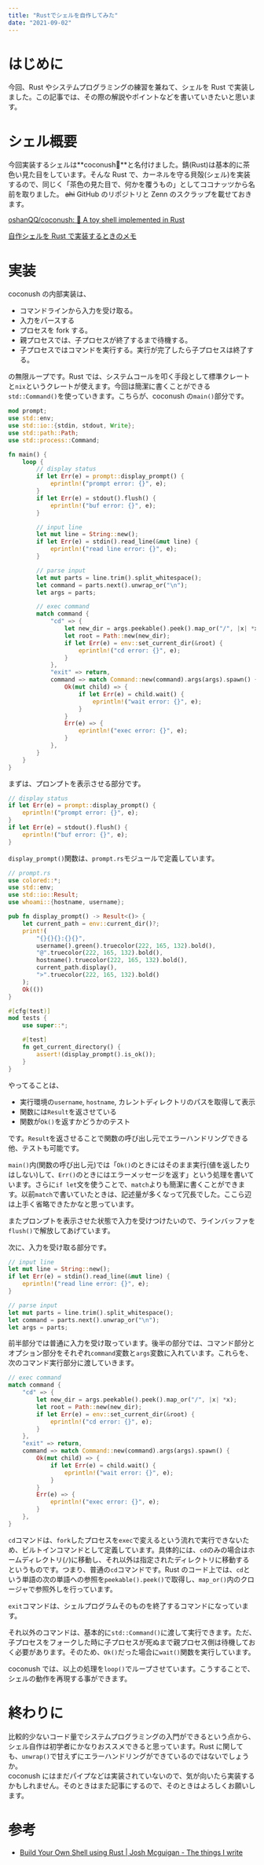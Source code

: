 ```yaml
---
title: "Rustでシェルを自作してみた"
date: "2021-09-02"
---
```


# はじめに

今回、Rust やシステムプログラミングの練習を兼ねて、シェルを Rust で実装しました。この記事では、その際の解説やポイントなどを書いていきたいと思います。

# シェル概要

今回実装するシェルは**coconush🥥**と名付けました。錆(Rust)は基本的に茶色い見た目をしています。そんな Rust で、カーネルを守る貝殻(シェル)を実装するので、同じく「茶色の見た目で、何かを覆うもの」としてココナッツから名前を取りました。 ~~ahi~~ GitHub のリポジトリと Zenn のスクラップを載せておきます。

[oshanQQ/coconush: 🥥 A toy shell implemented in Rust](https://github.com/oshanQQ/coconush)

[自作シェルを Rust で実装するときのメモ](https://zenn.dev/oshanqq/scraps/9af8e5c9fa054c)

# 実装

coconush の内部実装は、

- コマンドラインから入力を受け取る。
- 入力をパースする
- プロセスを fork する。
- 親プロセスでは、子プロセスが終了するまで待機する。
- 子プロセスではコマンドを実行する。実行が完了したら子プロセスは終了する。

の無限ループです。Rust では、システムコールを叩く手段として標準クレートと`nix`というクレートが使えます。今回は簡潔に書くことができる`std::Command()`を使っていきます。こちらが、coconush の`main()`部分です。

```rust
mod prompt;
use std::env;
use std::io::{stdin, stdout, Write};
use std::path::Path;
use std::process::Command;

fn main() {
    loop {
        // display status
        if let Err(e) = prompt::display_prompt() {
            eprintln!("prompt error: {}", e);
        }
        if let Err(e) = stdout().flush() {
            eprintln!("buf error: {}", e);
        }

        // input line
        let mut line = String::new();
        if let Err(e) = stdin().read_line(&mut line) {
            eprintln!("read line error: {}", e);
        }

        // parse input
        let mut parts = line.trim().split_whitespace();
        let command = parts.next().unwrap_or("\n");
        let args = parts;

        // exec command
        match command {
            "cd" => {
                let new_dir = args.peekable().peek().map_or("/", |x| *x);
                let root = Path::new(new_dir);
                if let Err(e) = env::set_current_dir(&root) {
                    eprintln!("cd error: {}", e);
                }
            },
            "exit" => return,
            command => match Command::new(command).args(args).spawn() {
                Ok(mut child) => {
                    if let Err(e) = child.wait() {
                        eprintln!("wait error: {}", e);
                    }
                }
                Err(e) => {
                    eprintln!("exec error: {}", e);
                }
            },
        }
    }
}

```

まずは、プロンプトを表示させる部分です。

```rust
// display status
if let Err(e) = prompt::display_prompt() {
    eprintln!("prompt error: {}", e);
}
if let Err(e) = stdout().flush() {
    eprintln!("buf error: {}", e);
}
```

`display_prompt()`関数は、`prompt.rs`モジュールで定義しています。

```rust
// prompt.rs
use colored::*;
use std::env;
use std::io::Result;
use whoami::{hostname, username};

pub fn display_prompt() -> Result<()> {
    let current_path = env::current_dir()?;
    print!(
        "{}{}{}:{}{}",
        username().green().truecolor(222, 165, 132).bold(),
        "@".truecolor(222, 165, 132).bold(),
        hostname().truecolor(222, 165, 132).bold(),
        current_path.display(),
        ">".truecolor(222, 165, 132).bold()
    );
    Ok(())
}

#[cfg(test)]
mod tests {
    use super::*;

    #[test]
    fn get_current_directory() {
        assert!(display_prompt().is_ok());
    }
}
```

やってることは、

- 実行環境の`username`, `hostname`, カレントディレクトリのパスを取得して表示
- 関数には`Result`を返させている
- 関数が`Ok()`を返すかどうかのテスト

です。`Result`を返させることで関数の呼び出し元でエラーハンドリングできる他、テストも可能です。

`main()`内(関数の呼び出し元)では「`Ok()`のときにはそのまま実行(値を返したりはしない)して、`Err()`のときにはエラーメッセージを返す」という処理を書いています。さらに`if let`文を使うことで、`match`よりも簡潔に書くことができます。以前`match`で書いていたときは、記述量が多くなって冗長でした。ここら辺は上手く省略できたかなと思っています。

またプロンプトを表示させた状態で入力を受けつけたいので、ラインバッファを`flush()`で解放してあげています。

次に、入力を受け取る部分です。

```rust
// input line
let mut line = String::new();
if let Err(e) = stdin().read_line(&mut line) {
    eprintln!("read line error: {}", e);
}

// parse input
let mut parts = line.trim().split_whitespace();
let command = parts.next().unwrap_or("\n");
let args = parts;
```

前半部分では普通に入力を受け取っています。後半の部分では、コマンド部分とオプション部分をそれぞれ`command`変数と`args`変数に入れています。これらを、次のコマンド実行部分に渡していきます。

```rust
// exec command
match command {
    "cd" => {
        let new_dir = args.peekable().peek().map_or("/", |x| *x);
        let root = Path::new(new_dir);
        if let Err(e) = env::set_current_dir(&root) {
            eprintln!("cd error: {}", e);
        }
    },
    "exit" => return,
    command => match Command::new(command).args(args).spawn() {
        Ok(mut child) => {
            if let Err(e) = child.wait() {
                eprintln!("wait error: {}", e);
            }
        }
        Err(e) => {
            eprintln!("exec error: {}", e);
        }
    },
}
```

`cd`コマンドは、`fork`したプロセスを`exec`で変えるという流れで実行できないため、ビルトインコマンドとして定義しています。具体的には、`cd`のみの場合はホームディレクトリ(`/`)に移動し、それ以外は指定されたディレクトリに移動するというものです。つまり、普通の`cd`コマンドです。Rust のコード上では、`cd`という単語の次の単語への参照を`peekable().peek()`で取得し、`map_or()`内のクロージャで参照外しを行っています。

`exit`コマンドは、シェルプログラムそのものを終了するコマンドになっています。

それ以外のコマンドは、基本的に`std::Command()`に渡して実行できます。ただ、子プロセスをフォークした時に子プロセスが死ぬまで親プロセス側は待機しておく必要があります。そのため、`Ok()`だった場合に`wait()`関数を実行しています。

coconush では、以上の処理を`loop()`でループさせています。こうすることで、シェルの動作を再現する事ができます。

# 終わりに

比較的少ないコード量でシステムプログラミングの入門ができるという点から、シェル自作は初学者にかなりおススメできると思っています。Rust に関しても、`unwrap()`で甘えずにエラーハンドリングができているのではないでしょうか。  
coconush にはまだパイプなどは実装されていないので、気が向いたら実装するかもしれません。そのときはまた記事にするので、そのときはよろしくお願いします。

# 参考

- [Build Your Own Shell using Rust | Josh Mcguigan - The things I write](https://www.joshmcguigan.com/blog/build-your-own-shell-rust/)
